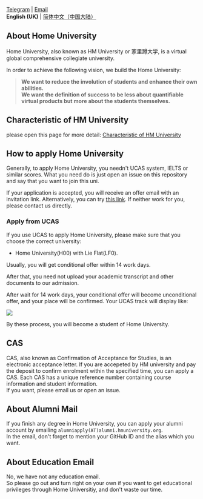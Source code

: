 [Telegram](https://t.me/hmuni) | [Email](mailto:admin@alumni.hmuniversity.org)  
**English (UK)** | [简体中文（中国大陆）](README-zh-cn.md)

## About Home University

Home University, also known as HM University or 家里蹲大学, is a virtual global comprehensive collegiate university.  


In order to achieve the following vision, we build the Home University:
> **We want to reduce the involution of students and enhance their own abilities.**    
> **We want the definition of success to be less about quantifiable virtual products but more about the students themselves.**

## Characteristic of HM University
please open this page for more detail: [Characteristic of HM University](Characteristic.md)


## How to apply Home University

Generally, to apply Home University, you needn't UCAS system, IELTS or similar scores.
What you need do is just open an issue on this repository and say that you want to join this uni.

If your application is accepted, you will receive an offer email with an invitation link.
Alternatively, you can try [this link](https://github.com/orgs/HMUniversity/invitation?via_email=1).
If neither work for you, please contact us directly.

### Apply from UCAS

If you use UCAS to apply Home University, please make sure that you choose the correct university:

- Home University(H00) with Lie Flat(LF0).

Usually, you will get conditional offer within 14 work days.

After that, you need not upload your academic transcript and other documents to our admission.

After wait for 14 work days, your conditional offer will become unconditional offer, and your place will be confirmed. Your UCAS track will display like:

![](image/ucas-track.png)

By these process, you will become a student of Home University.

## CAS

CAS, also known as Confirmation of Acceptance for Studies, is an electronic acceptance letter.
If you are accepeted by HM university and pay the deposit to confirm enrolment within the specified time, you can apply a CAS.
Each CAS has a unique reference number containing course information and student information.  
If you want, please email us or open an issue.

## About  Alumni Mail

If you finish any degree in Home University, you can apply your alumni account by emailing `alumniapply(AT)alumni.hmuniversity.org`.     
In the email, don't forget to mention your GitHub ID and the alias which you want.

## About Education Email

No, we have not any education email.   
So please go out and turn right on your own if you want to get educational privileges through Home Universitiy, and don't waste our time.
